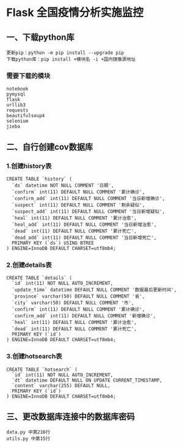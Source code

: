 # Flask 全国疫情分析实施监控

## 一、下载python库
    更新pip：python -m pip install --upgrade pip
    下载python库：pip install +模块名 -i +国内镜像源地址
### 需要下载的模块
    notebook
    pymysql
    flask
    urllib3
    requests
    beautifulsoup4
    selenium
    jieba
     
## 二、自行创建cov数据库<br>
### 1.创建history表
    CREATE TABLE `history` (
      `ds` datetime NOT NULL COMMENT '日期',
      `confirm` int(11) DEFAULT NULL COMMENT '累计确诊',
      `confirm_add` int(11) DEFAULT NULL COMMENT '当日新增确诊',
      `suspect` int(11) DEFAULT NULL COMMENT '剩余疑似',
      `suspect_add` int(11) DEFAULT NULL COMMENT '当日新增疑似',
      `heal` int(11) DEFAULT NULL COMMENT '累计治愈',
      `heal_add` int(11) DEFAULT NULL COMMENT '当日新增治愈',
      `dead` int(11) DEFAULT NULL COMMENT '累计死亡',
      `dead_add` int(11) DEFAULT NULL COMMENT '当日新增死亡',
      PRIMARY KEY (`ds`) USING BTREE
    ) ENGINE=InnoDB DEFAULT CHARSET=utf8mb4;
    
### 2.创建details表
    CREATE TABLE `details` (
      `id` int(11) NOT NULL AUTO_INCREMENT,
      `update_time` datetime DEFAULT NULL COMMENT '数据最后更新时间',
      `province` varchar(50) DEFAULT NULL COMMENT '省',
      `city` varchar(50) DEFAULT NULL COMMENT '市',
      `confirm` int(11) DEFAULT NULL COMMENT '累计确诊',
      `confirm_add` int(11) DEFAULT NULL COMMENT '新增确诊',
      `heal` int(11) DEFAULT NULL COMMENT '累计治愈',
      `dead` int(11) DEFAULT NULL COMMENT '累计死亡',
      PRIMARY KEY (`id`)
    ) ENGINE=InnoDB DEFAULT CHARSET=utf8mb4;
 
 ### 3.创建hotsearch表
    CREATE TABLE `hotsearch` (
      `id` int(11) NOT NULL AUTO_INCREMENT,
      `dt` datetime DEFAULT NULL ON UPDATE CURRENT_TIMESTAMP,
      `content` varchar(255) DEFAULT NULL,
      PRIMARY KEY (`id`)
    ) ENGINE=InnoDB DEFAULT CHARSET=utf8mb4;
    
## 三、更改数据库连接中的数据库密码<br>
    data.py 中第216行
    utils.py 中第15行
